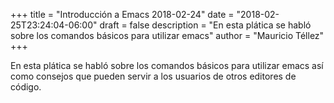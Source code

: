 +++
title = "Introducción a Emacs 2018-02-24"
date = "2018-02-25T23:24:04-06:00"
draft = false
description = "En esta plática se habló sobre los comandos básicos para utilizar emacs"
author = "Mauricio Téllez"
+++

En esta plática se habló sobre los comandos básicos para utilizar emacs así como consejos que pueden servir a los usuarios de otros editores de código.

